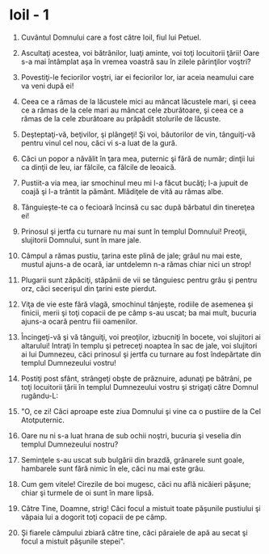 # Ioil - 1

1. Cuvântul Domnului care a fost către Ioil, fiul lui Petuel. 

2. Ascultaţi acestea, voi bătrânilor, luaţi aminte, voi toţi locuitorii ţării! Oare s-a mai întâmplat aşa în vremea voastră sau în zilele părinţilor voştri? 

3. Povestiţi-le feciorilor voştri, iar ei feciorilor lor, iar aceia neamului care va veni după ei! 

4. Ceea ce a rămas de la lăcustele mici au mâncat lăcustele mari, şi ceea ce a rămas de la cele mari au mâncat cele zburătoare, şi ceea ce a rămas de la cele zburătoare au prăpădit stolurile de lăcuste. 

5. Deşteptaţi-vă, beţivilor, şi plângeţi! Şi voi, băutorilor de vin, tânguiţi-vă pentru vinul cel nou, căci vi s-a luat de la gură. 

6. Căci un popor a năvălit în ţara mea, puternic şi fără de număr; dinţii lui ca dinţii de leu, iar fălcile, ca fălcile de leoaică. 

7. Pustiit-a via mea, iar smochinul meu mi l-a făcut bucăţi; l-a jupuit de coajă şi l-a trântit la pământ. Mlădiţele de vită au rămas albe. 

8. Tânguieşte-te ca o fecioară încinsă cu sac după bărbatul din tinereţea ei! 

9. Prinosul şi jertfa cu turnare nu mai sunt în templul Domnului! Preoţii, slujitorii Domnului, sunt în mare jale. 

10. Câmpul a rămas pustiu, ţarina este plină de jale; grâul nu mai este, mustul ajuns-a de ocară, iar untdelemn n-a rămas chiar nici un strop! 

11. Plugarii sunt zăpăciţi, stăpânii de vii se tânguiesc pentru grâu şi pentru orz, căci secerişul din ţarini este pierdut. 

12. Viţa de vie este fără vlagă, smochinul tânjeşte, rodiile de asemenea şi finicii, merii şi toţi copacii de pe câmp s-au uscat; ba mai mult, bucuria ajuns-a ocară pentru fiii oamenilor. 

13. Încingeţi-vă şi vă tânguiţi, voi preoţilor, izbucniţi în bocete, voi slujitori ai altarului! Intraţi în templu şi petreceţi noaptea în sac de jale, voi slujitori ai lui Dumnezeu, căci prinosul şi jertfa cu turnare au fost îndepărtate din templul Dumnezeului vostru! 

14. Postiţi post sfânt, strângeţi obşte de prăznuire, adunaţi pe bătrâni, pe toţi locuitorii ţării în templul Dumnezeului vostru şi strigaţi către Domnul rugându-L: 

15. "O, ce zi! Căci aproape este ziua Domnului şi vine ca o pustiire de la Cel Atotputernic. 

16. Oare nu ni s-a luat hrana de sub ochii noştri, bucuria şi veselia din templul Dumnezeului nostru? 

17. Seminţele s-au uscat sub bulgării din brazdă, grânarele sunt goale, hambarele sunt fără nimic în ele, căci nu mai este grâu. 

18. Cum gem vitele! Cirezile de boi mugesc, căci nu află nicăieri păşune; chiar şi turmele de oi sunt în mare lipsă. 

19. Către Tine, Doamne, strig! Căci focul a mistuit toate păşunile pustiului şi văpaia lui a dogorit toţi copacii de pe câmp. 

20. Şi fiarele câmpului zbiară către tine, căci pâraiele de apă au secat şi focul a mistuit păşunile stepei". 

